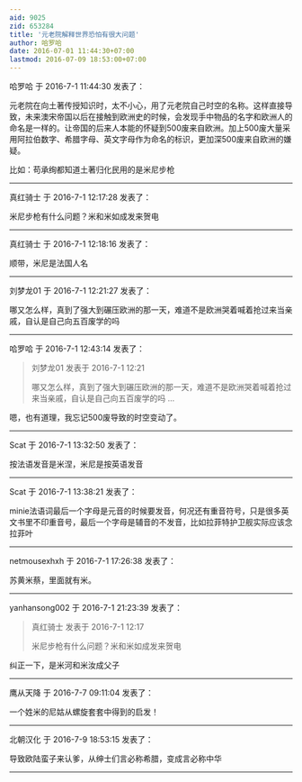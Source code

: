 ```yaml
---
aid: 9025
zid: 653284
title: '元老院解释世界恐怕有很大问题'
author: 哈罗哈
date: 2016-07-01 11:44:30+07:00
lastmod: 2016-07-09 18:53:00+07:00
---
```


哈罗哈 于 2016-7-1 11:44:30 发表了：

元老院在向土著传授知识时，太不小心，用了元老院自己时空的名称。这样直接导致，未来澳宋帝国以后在接触到欧洲史的时候，会发现手中物品的名字和欧洲人的命名是一样的。让帝国的后来人本能的怀疑到500废来自欧洲。加上500废大量采用阿拉伯数字、希腊字母、英文字母作为命名的标识，更加深500废来自欧洲的嫌疑。

比如：苟承绚都知道土著归化民用的是米尼步枪

---------

真红骑士 于 2016-7-1 12:17:28 发表了：

米尼步枪有什么问题？米和米如成发来贺电

---------

真红骑士 于 2016-7-1 12:18:16 发表了：

顺带，米尼是法国人名

---------

刘梦龙01 于 2016-7-1 12:21:27 发表了：

哪又怎么样，真到了强大到碾压欧洲的那一天，难道不是欧洲哭着喊着抢过来当亲戚，自认是自己向五百废学的吗

---------

哈罗哈 于 2016-7-1 12:43:14 发表了：

> 刘梦龙01 发表于 2016-7-1 12:21
> 
> 哪又怎么样，真到了强大到碾压欧洲的那一天，难道不是欧洲哭着喊着抢过来当亲戚，自认是自己向五百废学的吗 ...



嗯，也有道理，我忘记500废导致的时空变动了。

---------

Scat 于 2016-7-1 13:32:50 发表了：

按法语发音是米涅，米尼是按英语发音

---------

Scat 于 2016-7-1 13:38:21 发表了：

minie法语词最后一个字母是元音的时候要发音，何况还有重音符号，只是很多英文书里不印重音号，最后一个字母是辅音的不发音，比如拉菲特护卫舰实际应该念拉菲叶

---------

netmousexhxh 于 2016-7-1 17:26:38 发表了：

苏黄米蔡，里面就有米。

---------

yanhansong002 于 2016-7-1 21:23:39 发表了：

> 真红骑士 发表于 2016-7-1 12:17
> 
> 米尼步枪有什么问题？米和米如成发来贺电



纠正一下，是米河和米汝成父子

---------

鹰从天降 于 2016-7-7 09:11:04 发表了：

一个姓米的尼姑从螺旋套套中得到的启发！

---------

北朝汉化 于 2016-7-9 18:53:15 发表了：

导致欧陆蛮子来认爹，从绅士们言必称希腊，变成言必称中华

---------

